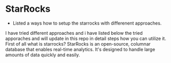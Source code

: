 # StarRocks
- Listed a ways how to setup the starrocks with differenent approaches.

I have tried different approaches and i have listed below the tried apporaches and will update in this repo in detail steps how you can utilize it.
First of all what is starrocks? StarRocks is an open-source, columnar database that enables real-time analytics.  It's designed to handle large amounts of data quickly and easily.
